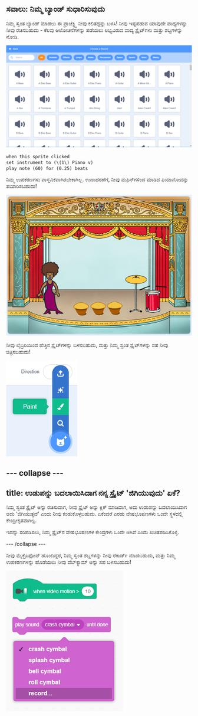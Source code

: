 ## ಸವಾಲು: ನಿಮ್ಮ ಬ್ಯಾಂಡ್ ಸುಧಾರಿಸುವುದು

ನಿಮ್ಮ ಸ್ವಂತ ಬ್ಯಾಂಡ್ ಮಾಡಲು ಈ ಪ್ರಾಜೆಕ್ಟ್ಲ್ಲಿ ನೀವು ಕಲಿತದ್ದನ್ನು ಬಳಸಿ! ನೀವು ಇಷ್ಟಪಡುವ ಯಾವುದೇ ವಾದ್ಯಗಳನ್ನು ನೀವು ರಚಿಸಬಹುದು - ಕೆಲವು ಆಲೋಚನೆಗಳನ್ನು ಪಡೆಯಲು ಲಭ್ಯವಿರುವ ವಾದ್ಯ ಸ್ಪ್ರೈಟ್‌ಗಳು ಮತ್ತು ಶಬ್ದಗಳನ್ನು ನೋಡಿ.

![ಸ್ಕ್ರೀನ್‍ಶಾಟ್](images/band-ideas-sounds.png)

```blocks3
when this sprite clicked
set instrument to (\(1\) Piano v)
play note (60) for (0.25) beats
```

ನಿಮ್ಮ ಉಪಕರಣಗಳು ವಾಸ್ತವಿಕವಾಗಿರಬೇಕಾಗಿಲ್ಲ. ಉದಾಹರಣೆಗೆ, ನೀವು ಮಫಿನ್‌ಗಳಿಂದ ಮಾಡಿದ ಪಿಯಾನೋವನ್ನು ತಯಾರಿಸಬಹುದು!

![ಸ್ಕ್ರೀನ್‍ಶಾಟ್](images/band-piano.png)

ನೀವು ಲೈಬ್ರರಿಯಿಂದ ಹೆಚ್ಚಿನ ಸ್ಪ್ರೈಟ್‌ಗಳನ್ನು ಬಳಸಬಹುದು, ಮತ್ತು ನಿಮ್ಮ ಸ್ವಂತ ಸ್ಪ್ರೈಟ್‌ಗಳನ್ನು ಸಹ ನೀವು ಚಿತ್ರಿಸಬಹುದು!

![ಸ್ಕ್ರೀನ್‍ಶಾಟ್](images/band-draw.png)

--- collapse ---
---
title: ಉಡುಪನ್ನು ಬದಲಾಯಿಸಿದಾಗ ನನ್ನ ಸ್ಪ್ರೈಟ್ 'ಜಿಗಿಯುವುದು' ಏಕೆ?
---
ನಿಮ್ಮ ಸ್ವಂತ ಸ್ಪ್ರೈಟ್ ಅನ್ನು ರಚಿಸುವಾಗ, ನೀವು ಸ್ಪ್ರೈಟ್ ಅನ್ನು ಕ್ಲಿಕ್ ಮಾಡಿದಾಗ, ಅದು ಉಡುಪನ್ನು ಬದಲಾಯಿಸಿದಾಗ ಅದು 'ಜಿಗಿಯುತ್ತದೆ' ಎಂದು ನೀವು ಕಂಡುಕೊಳ್ಳಬಹುದು. ಏಕೆಂದರೆ ಎರಡು ವೇಷಭೂಷಣಗಳು ಒಂದೇ ಸ್ಥಳದಲ್ಲಿ ಕೇಂದ್ರೀಕೃತವಾಗಿಲ್ಲ.

ಇದನ್ನು ಸರಿಪಡಿಸಲು, ನಿಮ್ಮ ಸ್ಪ್ರೈಟ್‌ನ ವೇಷಭೂಷಣಗಳ ಕೇಂದ್ರಗಳು ಒಂದೇ ಆಗಿವೆ ಎಂದು ಖಚಿತಪಡಿಸಿಕೊಳ್ಳಿ.

--- /collapse ---

ನೀವು ಮೈಕ್ರೊಫೋನ್ ಹೊಂದಿದ್ದರೆ, ನಿಮ್ಮ ಸ್ವಂತ ಶಬ್ದಗಳನ್ನು ನೀವು ರೆಕಾರ್ಡ್ ಮಾಡಬಹುದು, ಮತ್ತು ನಿಮ್ಮ ಉಪಕರಣಗಳನ್ನು ಹೊಡೆಯಲು ನೀವು ವೆಬ್‌ಕ್ಯಾಮ್ ಅನ್ನು ಸಹ ಬಳಸಬಹುದು!

![ಸ್ಕ್ರೀನ್‍ಶಾಟ್](images/band-io.png)